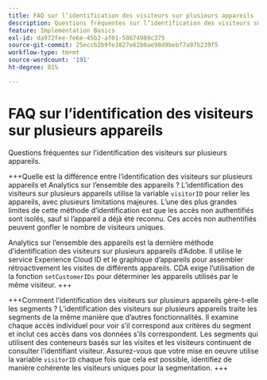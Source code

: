 ```yaml
---
title: FAQ sur l’identification des visiteurs sur plusieurs appareils
description: Questions fréquentes sur l’identification des visiteurs sur plusieurs appareils
feature: Implementation Basics
exl-id: da972fee-fe6e-45b2-af01-50674989c375
source-git-commit: 25eccb2b9fe3827e62b0ae98d9bebf7a97b239f5
workflow-type: tm+mt
source-wordcount: '191'
ht-degree: 81%

---
```


# FAQ sur l’identification des visiteurs sur plusieurs appareils

Questions fréquentes sur l’identification des visiteurs sur plusieurs appareils.

+++Quelle est la différence entre l’identification des visiteurs sur plusieurs appareils et Analytics sur l’ensemble des appareils ?
L’identification des visiteurs sur plusieurs appareils utilise la variable `visitorID` pour relier les appareils, avec plusieurs limitations majeures. L’une des plus grandes limites de cette méthode d’identification est que les accès non authentifiés sont isolés, sauf si l’appareil a déjà été reconnu. Ces accès non authentifiés peuvent gonfler le nombre de visiteurs uniques.

Analytics sur l’ensemble des appareils est la dernière méthode d’identification des visiteurs sur plusieurs appareils d’Adobe. Il utilise le service Experience Cloud ID et le graphique d’appareils pour assembler rétroactivement les visites de différents appareils. CDA exige l’utilisation de la fonction `setCustomerIDs` pour déterminer les appareils utilisés par le même visiteur.
+++

+++Comment l’identification des visiteurs sur plusieurs appareils gère-t-elle les segments ?
L’identification des visiteurs sur plusieurs appareils traite les segments de la même manière que d’autres fonctionnalités. Il examine chaque accès individuel pour voir s’il correspond aux critères du segment et inclut ces accès dans vos données s’ils correspondent. Les segments qui utilisent des conteneurs basés sur les visites et les visiteurs continuent de consulter l’identifiant visiteur. Assurez-vous que votre mise en oeuvre utilise la variable `visitorID` chaque fois que cela est possible, identifiez de manière cohérente les visiteurs uniques pour la segmentation.
+++
